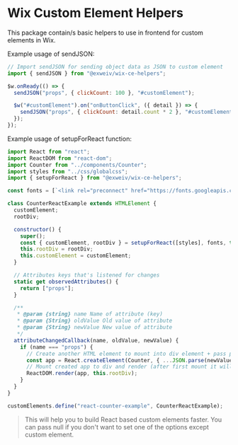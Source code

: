 # Wix Custom Element Helpers

This package contain/s basic helpers to use in frontend for custom elements in Wix.

Example usage of sendJSON:

```js
// Import sendJSON for sending object data as JSON to custom element
import { sendJSON } from "@exweiv/wix-ce-helpers";

$w.onReady(() => {
  sendJSON("props", { clickCount: 100 }, "#customElement");

  $w("#customElement").on("onButtonClick", ({ detail }) => {
    sendJSON("props", { clickCount: detail.count * 2 }, "#customElement");
  });
});
```

Example usage of setupForReact function:

```js
import React from "react";
import ReactDOM from "react-dom";
import Counter from "../components/Counter";
import styles from "../css/globalcss";
import { setupForReact } from "@exweiv/wix-ce-helpers";

const fonts = [`<link rel="preconnect" href="https://fonts.googleapis.com">`, `<link rel="preconnect" href="https://fonts.gstatic.com" crossorigin>`, `<link href="https://fonts.googleapis.com/css2?family=Poppins:ital,wght@0,100;0,200;0,300;0,400;0,500;0,600;0,700;0,800;0,900;1,100;1,200;1,300;1,400;1,500;1,600;1,700;1,800;1,900&display=swap" rel="stylesheet">`];

class CounterReactExample extends HTMLElement {
  customElement;
  rootDiv;

  constructor() {
    super();
    const { customElement, rootDiv } = setupForReact([styles], fonts, this);
    this.rootDiv = rootDiv;
    this.customElement = customElement;
  }

  // Attributes keys that's listened for changes
  static get observedAttributes() {
    return ["props"];
  }

  /**
   * @param {string} name Name of attribute (key)
   * @param {String} oldValue Old value of attribute
   * @param {String} newValue New value of attribute
   */
  attributeChangedCallback(name, oldValue, newValue) {
    if (name === "props") {
      // Create another HTML element to mount into div element + pass props as JS object
      const app = React.createElement(Counter, { ...JSON.parse(newValue), customElement: this.customElement });
      // Mount created app to div and render (after first mount it will only render changed elements)
      ReactDOM.render(app, this.rootDiv);
    }
  }
}

customElements.define("react-counter-example", CounterReactExample);
```

> This will help you to build React based custom elements faster. You can pass null if you don't want to set one of the options except custom element.
